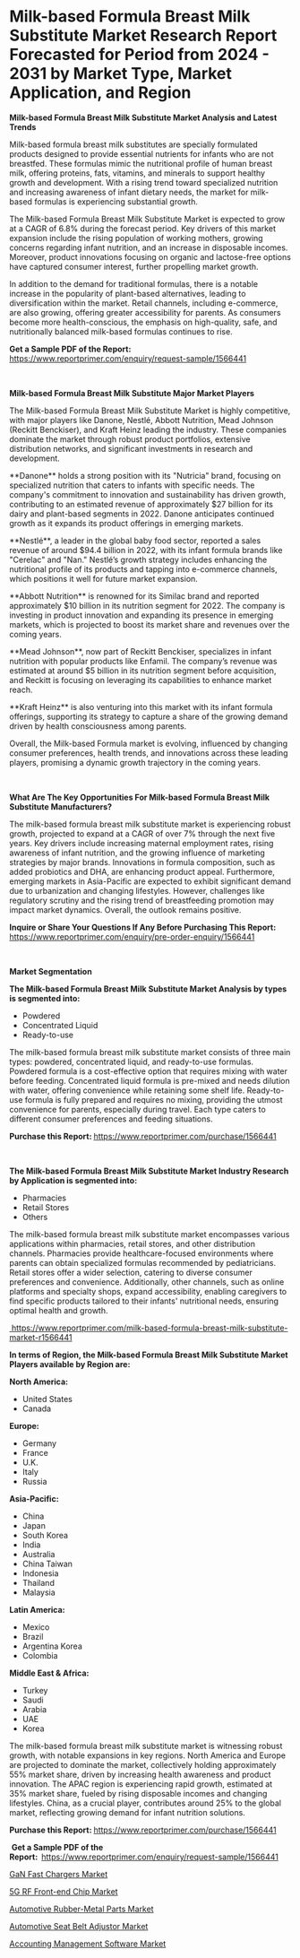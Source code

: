 <p><h1>Milk-based Formula Breast Milk Substitute Market Research Report Forecasted for Period from 2024 -  2031 by Market Type, Market Application, and Region</h1></p><p><strong>Milk-based Formula Breast Milk Substitute Market Analysis and Latest Trends</strong></p>
<p><p>Milk-based formula breast milk substitutes are specially formulated products designed to provide essential nutrients for infants who are not breastfed. These formulas mimic the nutritional profile of human breast milk, offering proteins, fats, vitamins, and minerals to support healthy growth and development. With a rising trend toward specialized nutrition and increasing awareness of infant dietary needs, the market for milk-based formulas is experiencing substantial growth.</p><p>The Milk-based Formula Breast Milk Substitute Market is expected to grow at a CAGR of 6.8% during the forecast period. Key drivers of this market expansion include the rising population of working mothers, growing concerns regarding infant nutrition, and an increase in disposable incomes. Moreover, product innovations focusing on organic and lactose-free options have captured consumer interest, further propelling market growth. </p><p>In addition to the demand for traditional formulas, there is a notable increase in the popularity of plant-based alternatives, leading to diversification within the market. Retail channels, including e-commerce, are also growing, offering greater accessibility for parents. As consumers become more health-conscious, the emphasis on high-quality, safe, and nutritionally balanced milk-based formulas continues to rise.</p></p>
<p><strong>Get a Sample PDF of the Report:&nbsp;</strong> <a href="https://www.reportprimer.com/enquiry/request-sample/1566441">https://www.reportprimer.com/enquiry/request-sample/1566441</a></p>
<p>&nbsp;</p>
<p><strong>Milk-based Formula Breast Milk Substitute Major Market Players</strong></p>
<p><p>The Milk-based Formula Breast Milk Substitute Market is highly competitive, with major players like Danone, Nestlé, Abbott Nutrition, Mead Johnson (Reckitt Benckiser), and Kraft Heinz leading the industry. These companies dominate the market through robust product portfolios, extensive distribution networks, and significant investments in research and development.</p><p>**Danone** holds a strong position with its "Nutricia" brand, focusing on specialized nutrition that caters to infants with specific needs. The company's commitment to innovation and sustainability has driven growth, contributing to an estimated revenue of approximately $27 billion for its dairy and plant-based segments in 2022. Danone anticipates continued growth as it expands its product offerings in emerging markets.</p><p>**Nestlé**, a leader in the global baby food sector, reported a sales revenue of around $94.4 billion in 2022, with its infant formula brands like "Cerelac" and "Nan." Nestlé’s growth strategy includes enhancing the nutritional profile of its products and tapping into e-commerce channels, which positions it well for future market expansion.</p><p>**Abbott Nutrition** is renowned for its Similac brand and reported approximately $10 billion in its nutrition segment for 2022. The company is investing in product innovation and expanding its presence in emerging markets, which is projected to boost its market share and revenues over the coming years.</p><p>**Mead Johnson**, now part of Reckitt Benckiser, specializes in infant nutrition with popular products like Enfamil. The company’s revenue was estimated at around $5 billion in its nutrition segment before acquisition, and Reckitt is focusing on leveraging its capabilities to enhance market reach.</p><p>**Kraft Heinz** is also venturing into this market with its infant formula offerings, supporting its strategy to capture a share of the growing demand driven by health consciousness among parents. </p><p>Overall, the Milk-based Formula market is evolving, influenced by changing consumer preferences, health trends, and innovations across these leading players, promising a dynamic growth trajectory in the coming years.</p></p>
<p>&nbsp;</p>
<p><strong>What Are The Key Opportunities For Milk-based Formula Breast Milk Substitute Manufacturers?</strong></p>
<p><p>The milk-based formula breast milk substitute market is experiencing robust growth, projected to expand at a CAGR of over 7% through the next five years. Key drivers include increasing maternal employment rates, rising awareness of infant nutrition, and the growing influence of marketing strategies by major brands. Innovations in formula composition, such as added probiotics and DHA, are enhancing product appeal. Furthermore, emerging markets in Asia-Pacific are expected to exhibit significant demand due to urbanization and changing lifestyles. However, challenges like regulatory scrutiny and the rising trend of breastfeeding promotion may impact market dynamics. Overall, the outlook remains positive.</p></p>
<p><strong>Inquire or Share Your Questions If Any Before Purchasing This Report:</strong> <a href="https://www.reportprimer.com/enquiry/pre-order-enquiry/1566441">https://www.reportprimer.com/enquiry/pre-order-enquiry/1566441</a></p>
<p>&nbsp;</p>
<p><strong>Market Segmentation</strong></p>
<p><strong>The Milk-based Formula Breast Milk Substitute Market Analysis by types is segmented into:</strong></p>
<p><ul><li>Powdered</li><li>Concentrated Liquid</li><li>Ready-to-use</li></ul></p>
<p><p>The milk-based formula breast milk substitute market consists of three main types: powdered, concentrated liquid, and ready-to-use formulas. Powdered formula is a cost-effective option that requires mixing with water before feeding. Concentrated liquid formula is pre-mixed and needs dilution with water, offering convenience while retaining some shelf life. Ready-to-use formula is fully prepared and requires no mixing, providing the utmost convenience for parents, especially during travel. Each type caters to different consumer preferences and feeding situations.</p></p>
<p><strong>Purchase this Report:&nbsp;</strong><a href="https://www.reportprimer.com/purchase/1566441">https://www.reportprimer.com/purchase/1566441</a></p>
<p>&nbsp;</p>
<p><strong>The Milk-based Formula Breast Milk Substitute Market Industry Research by Application is segmented into:</strong></p>
<p><ul><li>Pharmacies</li><li>Retail Stores</li><li>Others</li></ul></p>
<p><p>The milk-based formula breast milk substitute market encompasses various applications within pharmacies, retail stores, and other distribution channels. Pharmacies provide healthcare-focused environments where parents can obtain specialized formulas recommended by pediatricians. Retail stores offer a wider selection, catering to diverse consumer preferences and convenience. Additionally, other channels, such as online platforms and specialty shops, expand accessibility, enabling caregivers to find specific products tailored to their infants' nutritional needs, ensuring optimal health and growth.</p></p>
<p><a href="https://www.reportprimer.com/milk-based-formula-breast-milk-substitute-market-r1566441">&nbsp;https://www.reportprimer.com/milk-based-formula-breast-milk-substitute-market-r1566441</a></p>
<p><strong>In terms of Region, the Milk-based Formula Breast Milk Substitute Market Players available by Region are:</strong></p>
<p>
    <p> <strong> North America: </strong>
        <ul>
            <li>United States</li>
            <li>Canada</li>
        </ul>
        </p> 
    <p> <strong> Europe: </strong>
        <ul>
            <li>Germany</li>
            <li>France</li>
            <li>U.K.</li>
            <li>Italy</li>
            <li>Russia</li>
        </ul>
        </p> 
    <p> <strong> Asia-Pacific: </strong>
        <ul>
            <li>China</li>
            <li>Japan</li>
            <li>South Korea</li>
            <li>India</li>
            <li>Australia</li>
            <li>China Taiwan</li>
            <li>Indonesia</li>
            <li>Thailand</li>
            <li>Malaysia</li>
        </ul>
        </p> 
    <p> <strong> Latin America: </strong>
        <ul>
            <li>Mexico</li>
            <li>Brazil</li>
            <li>Argentina Korea</li>
            <li>Colombia</li>
        </ul>
        </p> 
    <p> <strong> Middle East & Africa: </strong>
        <ul>
            <li>Turkey</li>
            <li>Saudi</li>
            <li>Arabia</li>
            <li>UAE</li>
            <li>Korea</li>
        </ul>
    </p>
    </p>
<p><p>The milk-based formula breast milk substitute market is witnessing robust growth, with notable expansions in key regions. North America and Europe are projected to dominate the market, collectively holding approximately 55% market share, driven by increasing health awareness and product innovation. The APAC region is experiencing rapid growth, estimated at 35% market share, fueled by rising disposable incomes and changing lifestyles. China, as a crucial player, contributes around 25% to the global market, reflecting growing demand for infant nutrition solutions.</p></p>
<p><strong>Purchase this Report: </strong><a href="https://www.reportprimer.com/purchase/1566441">https://www.reportprimer.com/purchase/1566441</a></p>
<p>&nbsp;<strong>Get a Sample PDF of the Report:&nbsp;&nbsp;</strong><a href="https://www.reportprimer.com/enquiry/request-sample/1566441">https://www.reportprimer.com/enquiry/request-sample/1566441</a></p>
<p><strong></strong></p>
<p><p><a href="https://issuu.com/reportprime-2/docs/gan-fast-chargers-market-size-2030._06bcc68011431a">GaN Fast Chargers Market</a></p><p><a href="https://issuu.com/reportprime-2/docs/5g-rf-front-end-chip-market-size-20_b8ca7fc71bf286">5G RF Front-end Chip Market</a></p><p><a href="https://medium.com/@joanne-mangaroo/global-automotive-rubber-metal-parts-industry-analysis-share-growth-trends-and-forecast-2024-to-fe2f84d03299">Automotive Rubber-Metal Parts Market</a></p><p><a href="https://medium.com/@joanne-mangaroo/what-innovations-and-market-trends-are-shaping-the-automotive-seat-belt-adjustor-market-a0d81e26a36a?postPublishedType=repub">Automotive Seat Belt Adjustor Market</a></p><p><a href="https://www.linkedin.com/pulse/accounting-management-software-market-overview-global-z2wqe?trackingId=LizeoK%2BnTVm7g23MdxldBw%3D%3D">Accounting Management Software Market</a></p></p>